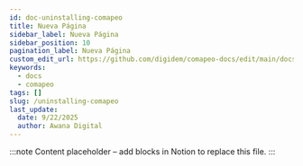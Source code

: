 ```yaml
---
id: doc-uninstalling-comapeo
title: Nueva Página
sidebar_label: Nueva Página
sidebar_position: 10
pagination_label: Nueva Página
custom_edit_url: https://github.com/digidem/comapeo-docs/edit/main/docs/getting-started-essentials/uninstalling-comapeo.md
keywords:
  - docs
  - comapeo
tags: []
slug: /uninstalling-comapeo
last_update:
  date: 9/22/2025
  author: Awana Digital
---
```


<!-- Placeholder content generated automatically because the Notion page is missing a Website Block. -->

:::note
Content placeholder – add blocks in Notion to replace this file.
:::
